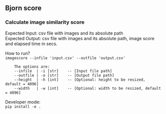 ## Bjorn score
### Calculate image similarity score

Expected Input: csv file with images and its absolute path <br>
Expected Output: csv file with images and its absolute path, image score and elapsed time in secs. <br>


How to run? <br>
`imagescore --infile 'input.csv' --outfile 'output.csv'`

        The options are:
        --infile  | -i [str]    -- [Input file path]
        --outfile | -o [str]    -- [Output file path]
        --height  | -h [int]    -- [Optional: height to be resized, default = 4096]
        --width   | -w [int]    -- [Optional: width to be resized, default = 4096]

Developer mode: <br>
`pip install -e .`